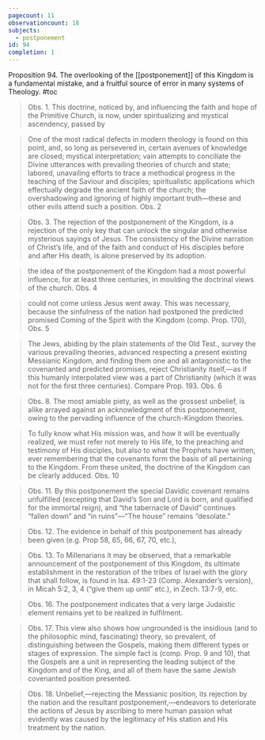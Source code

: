 ```yaml
---
pagecount: 11
observationcount: 18
subjects:
  - postponement
id: 94
completion: 1
---
```


Proposition 94. The overlooking of the [[postponement]] of this Kingdom is a fundamental mistake, and a fruitful source of error in many systems of Theology.
#toc

>Obs. 1. This doctrine, noticed by, and influencing the faith and hope of the Primitive Church, is now, under spiritualizing and mystical ascendency, passed by

>One of the most radical defects in modern theology is found on this point, and, so long as persevered in, certain avenues of knowledge are closed; mystical interpretation; vain attempts to conciliate the Divine utterances with prevailing theories of church and state; labored, unavailing efforts to trace a methodical progress in the teaching of the Saviour and disciples; spiritualistic applications which effectually degrade the ancient faith of the church; the overshadowing and ignoring of highly important truth—these and other evils attend such a position.
>Obs. 2

>Obs. 3. The rejection of the postponement of the Kingdom, is a rejection of the only key that can unlock the singular and otherwise mysterious sayings of Jesus. The consistency of the Divine narration of Christ’s life, and of the faith and conduct of His disciples before and after His death, is alone preserved by its adoption.

>the idea of the postponement of the Kingdom had a most powerful influence, for at least three centuries, in moulding the doctrinal views of the church.
>Obs. 4

>could not come unless Jesus went away. This was necessary, because the sinfulness of the nation had postponed the predicted promised Coming of the Spirit with the Kingdom (comp. Prop. 170),
>Obs. 5

>The Jews, abiding by the plain statements of the Old Test., survey the various prevailing theories, advanced respecting a present existing Messianic Kingdom, and finding them one and all antagonistic to the covenanted and predicted promises, reject Christianity itself,—as if this humanly interpolated view was a part of Christianity (which it was not for the first three centuries). Compare Prop. 193.
>Obs. 6

>Obs. 8. The most amiable piety, as well as the grossest unbelief, is alike arrayed against an acknowledgment of this postponement, owing to the pervading influence of the church-Kingdom theories.

>To fully know what His mission was, and how it will be eventually realized, we must refer not merely to His life, to the preaching and testimony of His disciples, but also to what the Prophets have written, ever remembering that the covenants form the basis of all pertaining to the Kingdom. From these united, the doctrine of the Kingdom can be clearly adduced.
>Obs. 10


>Obs. 11. By this postponement the special Davidic covenant remains unfulfilled (excepting that David’s Son and Lord is born, and qualified for the immortal reign), and “the tabernacle of David” continues “fallen down” and “in ruins”—"The house” remains “desolate.”

>Obs. 12. The evidence in behalf of this postponement has already been given (e.g. Prop 58, 65, 66, 67, 70, etc.),

>Obs. 13. To Millenarians it may be observed, that a remarkable announcement of the postponement of this Kingdom, its ultimate establishment in the restoration of the tribes of Israel with the glory that shall follow, is found in Isa. 49:1-23 (Comp. Alexander’s version), in Micah 5:2, 3, 4 (“give them up until” etc.), in Zech. 13:7-9, etc.

>Obs. 16. The postponement indicates that a very large Judaistic element remains yet to be realized in fulfilment.

>Obs. 17. This view also shows how ungrounded is the insidious (and to the philosophic mind, fascinating) theory, so prevalent, of distinguishing between the Gospels, making them different types or stages of expression. The simple fact is (comp. Prop. 9 and 10), that the Gospels are a unit in representing the leading subject of the Kingdom and of the King, and all of them have the same Jewish covenanted position presented.

>Obs. 18. Unbelief,—rejecting the Messianic position, its rejection by the nation and the resultant postponement,—endeavors to deteriorate the actions of Jesus by ascribing to mere human passion what evidently was caused by the legitimacy of His station and His treatment by the nation.

